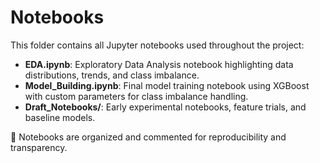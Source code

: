 # Notebooks

This folder contains all Jupyter notebooks used throughout the project:

- **EDA.ipynb**: Exploratory Data Analysis notebook highlighting data distributions, trends, and class imbalance.
- **Model_Building.ipynb**: Final model training notebook using XGBoost with custom parameters for class imbalance handling.
- **Draft_Notebooks/**: Early experimental notebooks, feature trials, and baseline models.

📁 Notebooks are organized and commented for reproducibility and transparency.